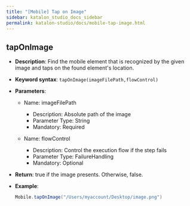 ```yaml
---
title: "[Mobile] Tap on Image" 
sidebar: katalon_studio_docs_sidebar
permalink: katalon-studio/docs/mobile-tap-image.html 
---
```


## tapOnImage

* **Description**: Find the mobile element that is recognized by the given image and taps on the found element's location.
* **Keyword syntax**: `tapOnImage(imageFilePath,flowControl)`
* **Parameters**:
  * Name: imageFilePath
    * Description: Absolute path of the image
    * Parameter Type: String
    * Mandatory: Required

  * Name: flowControl
    * Description: Control the execution flow if the step fails
    * Parameter Type: FailureHandling
    * Mandatory: Optional

* **Return**: true if the image presents. Otherwise, false.
* **Example**:

    ```java
    Mobile.tapOnImage("/Users/myaccount/Desktop/image.png")
    ```
